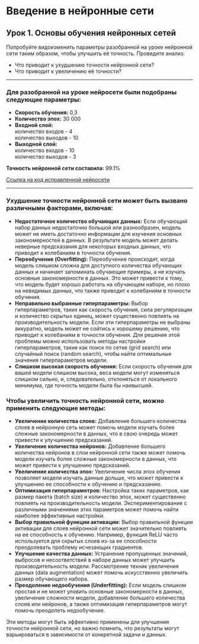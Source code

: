 # Введение в нейронные сети
## Урок 1. Основы обучения нейронных сетей
Попробуйте видоизменить параметры разобранной на уроке нейронной сети таким образом, чтобы улучшить её точность. Проведите анализ:
- Что приводит к ухудшению точности нейронной сети?
- Что приводит к увеличению её точности?

---
### Для разобранной на уроке нейросети были подобраны следующие параметры:

- **Скорость обучения:** 0,3
- **Количество эпох:** 30 000
- **Входной слой:**  
    количество входов - 4  
    количество выходов - 10
- **Выходной слой:**  
    количество входов - 10  
    количество выходов - 3   

**Точность нейронной сети составила:** 99.1%  

[Ссылка на код исправленной нейросети](./homework.ipynb)

---

### Ухудшение точности нейронной сети может быть вызвано различными факторами, включая:

- **Недостаточное количество обучающих данных:** Если обучающий набор данных недостаточно большой или разнообразен, модель может не иметь достаточно информации для изучения основных закономерностей в данных. В результате модель может делать неверные предсказания для некоторых входных данных, что приводит к колебаниям в точности обучения.
- **Переобучение (Overfitting):** Переобучение происходит, когда модель слишком сложна для доступного количества обучающих данных и начинает запоминать обучающие примеры, а не изучать основные закономерности в данных. Это может привести к тому, что модель будет хорошо работать на обучающем наборе, но плохо на невидимых данных, что также приводит к колебаниям в точности обучения.
- **Неправильно выбранные гиперпараметры:** Выбор гиперпараметров, таких как скорость обучения, сила регуляризации и количество скрытых единиц, может существенно повлиять на производительность модели. Если эти гиперпараметры не выбраны аккуратно, модель может не сойтись к хорошему решению, что приводит к колебаниям в точности обучения. Для решения этой проблемы можно использовать методы настройки гиперпараметров, такие как поиск по сетке (grid search) или случайный поиск (random search), чтобы найти оптимальные значения гиперпараметров модели.
- **Слишком высокая скорость обучения:** Если скорость обучения для вашей модели слишком высока, веса модели могут изменяться слишком сильно, и, следовательно, отклоняться от локального минимума, где точность модели была бы наивысшей.

### Чтобы увеличить точность нейронной сети, можно применить следующие методы:

- **Увеличение количества слоев:** Добавление большего количества слоев в нейронную сеть может помочь модели изучать более сложные закономерности в данных, что в свою очередь может привести к улучшению предсказаний.
- **Увеличение количества нейронов:** Добавление большего количества нейронов в слои нейронной сети также может помочь модели изучать более сложные закономерности в данных, что может привести к улучшению предсказаний.
- **Увеличение количества эпох:** Увеличение числа эпох обучения позволяет модели изучать данные дольше, что может привести к улучшению ее способности к обучению и предсказанию.
- **Оптимизация гиперпараметров:** Настройка таких параметров, как размер пакета (batch size) и количество эпох, может существенно повлиять на производительность модели. Экспериментирование с различными значениями этих параметров может помочь найти наиболее эффективные настройки.
- **Выбор правильной функции активации:** Выбор правильной функции активации для слоев нейронной сети может значительно повлиять на ее способность к обучению. Например, функция ReLU часто используется для скрытых слоев из-за ее способности преодолевать проблему исчезающих градиентов.
- **Улучшение качества данных:** Устранение пропущенных значений, выбросов и несоответствий в наборе данных может улучшить производительность модели. Рассмотрение техник увеличения данных (data augmentation) может помочь искусственно увеличить размер обучающего набора.
- **Преодоление недообучения (Underfitting):** Если модель слишком простая и не может уловить основные закономерности в данных, увеличение сложности модели, добавление большего количества слоев или нейронов, а также оптимизация гиперпараметров могут помочь преодолеть недообучение.  

Эти методы могут быть эффективно применены для улучшения точности нейронной сети, но важно помнить, что результаты могут варьироваться в зависимости от конкретной задачи и данных.

